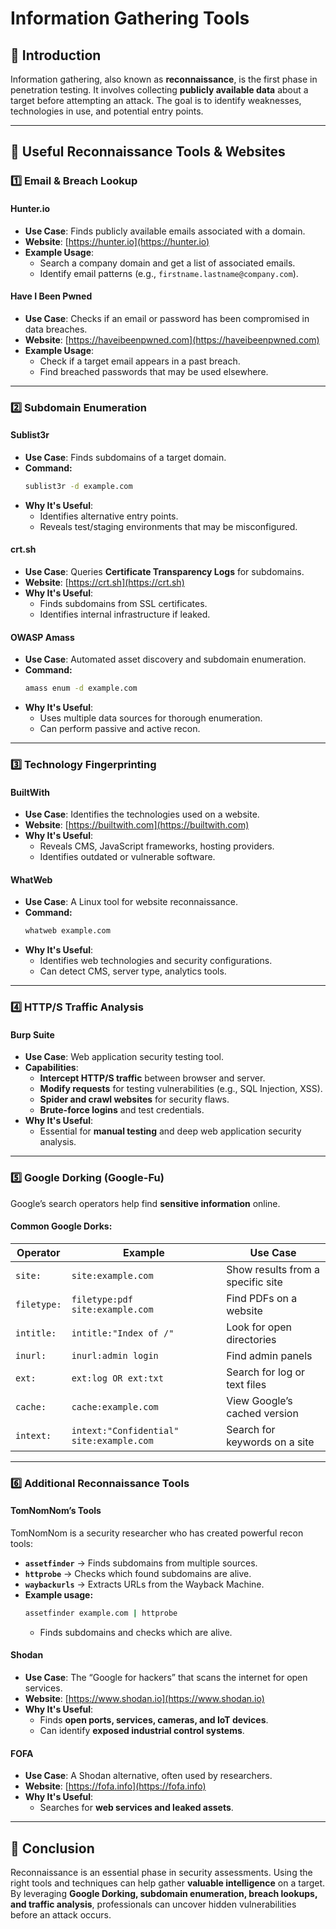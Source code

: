 # Information Gathering Tools

## 🔹 Introduction
Information gathering, also known as **reconnaissance**, is the first phase in penetration testing. It involves collecting **publicly available data** about a target before attempting an attack. The goal is to identify weaknesses, technologies in use, and potential entry points.

---

## 🔹 Useful Reconnaissance Tools & Websites

### **1️⃣ Email & Breach Lookup**
#### **Hunter.io**
- **Use Case**: Finds publicly available emails associated with a domain.
- **Website**: [https://hunter.io](https://hunter.io)
- **Example Usage**:
  - Search a company domain and get a list of associated emails.
  - Identify email patterns (e.g., `firstname.lastname@company.com`).

#### **Have I Been Pwned**
- **Use Case**: Checks if an email or password has been compromised in data breaches.
- **Website**: [https://haveibeenpwned.com](https://haveibeenpwned.com)
- **Example Usage**:
  - Check if a target email appears in a past breach.
  - Find breached passwords that may be used elsewhere.

---

### **2️⃣ Subdomain Enumeration**
#### **Sublist3r**
- **Use Case**: Finds subdomains of a target domain.
- **Command:**
  ```bash
  sublist3r -d example.com
  ```
- **Why It's Useful**:
  - Identifies alternative entry points.
  - Reveals test/staging environments that may be misconfigured.

#### **crt.sh**
- **Use Case**: Queries **Certificate Transparency Logs** for subdomains.
- **Website**: [https://crt.sh](https://crt.sh)
- **Why It's Useful**:
  - Finds subdomains from SSL certificates.
  - Identifies internal infrastructure if leaked.

#### **OWASP Amass**
- **Use Case**: Automated asset discovery and subdomain enumeration.
- **Command:**
  ```bash
  amass enum -d example.com
  ```
- **Why It's Useful**:
  - Uses multiple data sources for thorough enumeration.
  - Can perform passive and active recon.

---

### **3️⃣ Technology Fingerprinting**
#### **BuiltWith**
- **Use Case**: Identifies the technologies used on a website.
- **Website**: [https://builtwith.com](https://builtwith.com)
- **Why It's Useful**:
  - Reveals CMS, JavaScript frameworks, hosting providers.
  - Identifies outdated or vulnerable software.

#### **WhatWeb**
- **Use Case**: A Linux tool for website reconnaissance.
- **Command:**
  ```bash
  whatweb example.com
  ```
- **Why It's Useful**:
  - Identifies web technologies and security configurations.
  - Can detect CMS, server type, analytics tools.

---

### **4️⃣ HTTP/S Traffic Analysis**
#### **Burp Suite**
- **Use Case**: Web application security testing tool.
- **Capabilities**:
  - **Intercept HTTP/S traffic** between browser and server.
  - **Modify requests** for testing vulnerabilities (e.g., SQL Injection, XSS).
  - **Spider and crawl websites** for security flaws.
  - **Brute-force logins** and test credentials.
- **Why It's Useful**:
  - Essential for **manual testing** and deep web application security analysis.

---

### **5️⃣ Google Dorking (Google-Fu)**
Google’s search operators help find **sensitive information** online.

#### **Common Google Dorks:**
| Operator  | Example | Use Case |
|-----------|----------------------------------|----------------------------------|
| `site:`   | `site:example.com` | Show results from a specific site |
| `filetype:` | `filetype:pdf site:example.com` | Find PDFs on a website |
| `intitle:` | `intitle:"Index of /"` | Look for open directories |
| `inurl:`  | `inurl:admin login` | Find admin panels |
| `ext:`    | `ext:log OR ext:txt` | Search for log or text files |
| `cache:`  | `cache:example.com` | View Google’s cached version |
| `intext:` | `intext:"Confidential" site:example.com` | Search for keywords on a site |

---

### **6️⃣ Additional Reconnaissance Tools**
#### **TomNomNom’s Tools**
TomNomNom is a security researcher who has created powerful recon tools:
- **`assetfinder`** → Finds subdomains from multiple sources.
- **`httprobe`** → Checks which found subdomains are alive.
- **`waybackurls`** → Extracts URLs from the Wayback Machine.
- **Example usage:**
  ```bash
  assetfinder example.com | httprobe
  ```
  - Finds subdomains and checks which are alive.

#### **Shodan**
- **Use Case**: The “Google for hackers” that scans the internet for open services.
- **Website**: [https://www.shodan.io](https://www.shodan.io)
- **Why It's Useful**:
  - Finds **open ports, services, cameras, and IoT devices**.
  - Can identify **exposed industrial control systems**.

#### **FOFA**
- **Use Case**: A Shodan alternative, often used by researchers.
- **Website**: [https://fofa.info](https://fofa.info)
- **Why It's Useful**:
  - Searches for **web services and leaked assets**.

---

## 🔹 Conclusion
Reconnaissance is an essential phase in security assessments. Using the right tools and techniques can help gather **valuable intelligence** on a target. By leveraging **Google Dorking, subdomain enumeration, breach lookups, and traffic analysis**, professionals can uncover hidden vulnerabilities before an attack occurs.



